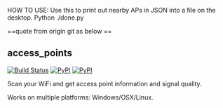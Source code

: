HOW TO USE:
Use this to print out nearby APs in JSON into a file on the desktop.
Python ./done.py

==quote from origin git as below ==
## access_points

[![Build Status](https://travis-ci.org/kootenpv/access_points.svg?branch=master)](https://travis-ci.org/kootenpv/access_points)
[![PyPI](https://img.shields.io/pypi/v/access_points.svg?style=flat-square)](https://pypi.python.org/pypi/access_points/)
[![PyPI](https://img.shields.io/pypi/pyversions/access_points.svg?style=flat-square)](https://pypi.python.org/pypi/access_points/)

Scan your WiFi and get access point information and signal quality.

Works on multiple platforms: Windows/OSX/Linux.

